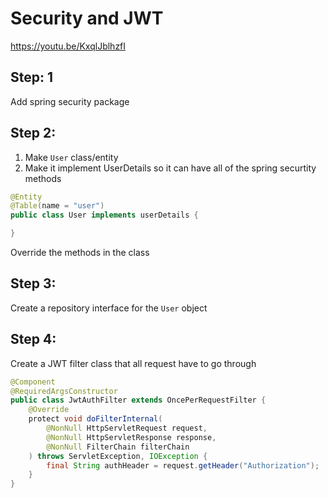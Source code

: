 # Security and JWT

https://youtu.be/KxqlJblhzfI

## Step: 1

Add spring security package

## Step 2:

1. Make `User` class/entity
2. Make it implement UserDetails so it can have all of the spring securtity methods

```java
@Entity
@Table(name = "user")
public class User implements userDetails {

}
```

Override the methods in the class

## Step 3:

Create a repository interface for the `User` object

## Step 4:

Create a JWT filter class that all request have to go through

```java
@Component
@RequiredArgsConstructor
public class JwtAuthFilter extends OncePerRequestFilter {
    @Override
    protect void doFilterInternal(
        @NonNull HttpServletRequest request,
        @NonNull HttpServletResponse response,
        @NonNull FilterChain filterChain
    ) throws ServletException, IOException {
        final String authHeader = request.getHeader("Authorization");
    }
}
```
